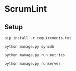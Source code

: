 # ScrumLint

## Setup
`pip install -r requirements.txt`

`python manage.py syncdb`

`python manage.py run_metrics`

`python manage.py runserver`
